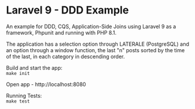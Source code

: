 # Laravel 9 - DDD Example

An example for DDD, CQS, Application-Side Joins using Laravel 9 as a framework, Phpunit and running with PHP 8.1.

The application has a selection option through LATERALE (PostgreSQL) and an option through a window function, the last "n" posts sorted by the time of the last, in each category in descending order.

Build and start the app:  
`make init`

Open app - http://localhost:8080

Running Tests:  
`make test`
